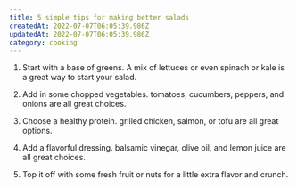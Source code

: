 ```yaml
---
title: 5 simple tips for making better salads
createdAt: 2022-07-07T06:05:39.986Z
updatedAt: 2022-07-07T06:05:39.986Z
category: cooking
---
```


1. Start with a base of greens. A mix of lettuces or even spinach or kale is a great way to start your salad.

2. Add in some chopped vegetables. tomatoes, cucumbers, peppers, and onions are all great choices.

3. Choose a healthy protein. grilled chicken, salmon, or tofu are all great options.

4. Add a flavorful dressing. balsamic vinegar, olive oil, and lemon juice are all great choices.

5. Top it off with some fresh fruit or nuts for a little extra flavor and crunch.
